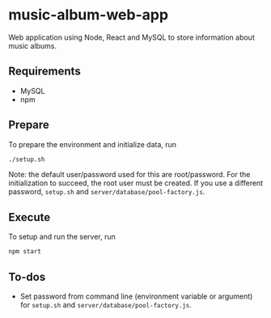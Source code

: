 # music-album-web-app
Web application using Node, React and MySQL to store information about music albums.

## Requirements

* MySQL
* npm

## Prepare

To prepare the environment and initialize data, run

```bash
./setup.sh
```

Note: the default user/password used for this are root/password. For the
initialization to succeed, the root user must be created. If you use a different
password, `setup.sh` and `server/database/pool-factory.js`.

## Execute

To setup and run the server, run

```bash
npm start
```

## To-dos

* Set password from command line (environment variable or argument) for
  `setup.sh` and `server/database/pool-factory.js`.

